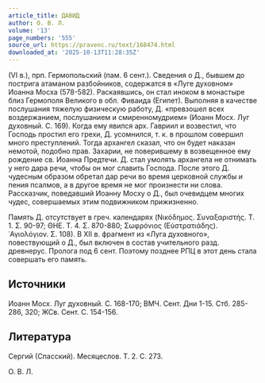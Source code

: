 ```yaml
---
article_title: ДАВИД
author: О. В. Л.
volume: '13'
page_numbers: '555'
source_url: https://pravenc.ru/text/168474.html
downloaded_at: '2025-10-13T11:28:35Z'
---
```


(VI в.), прп. Гермопольский (пам. 6 сент.). Сведения о Д., бывшем до пострига атаманом разбойников, содержатся в «Луге духовном» Иоанна Мосха (578-582). Раскаявшись, он стал иноком в монастыре близ Гермополя Великого в обл. Фиваида (Египет). Выполняя в качестве послушания тяжелую физическую работу, Д. «превзошел всех воздержанием, послушанием и смиренномудрием» (Иоанн Мосх. Луг духовный. С. 169). Когда ему явился арх. Гавриил и возвестил, что Господь простил его грехи, Д. усомнился, т. к. в прошлом совершил много преступлений. Тогда архангел сказал, что он будет наказан немотой, подобно прав. Захарии, не поверившему в возвещенное ему рождение св. Иоанна Предтечи. Д. стал умолять архангела не отнимать у него дара речи, чтобы он мог славить Господа. После этого Д. чудесным образом обретал дар речи во время церковной службы и пения псалмов, а в другое время не мог произнести ни слова. Рассказчик, поведавший Иоанну Мосху о Д., был очевидцем многих чудес, совершаемых этим подвижником прижизненно.

Память Д. отсутствует в греч. календарях (Νικόδημος. Συναξαριστής. Τ. 1. Σ. 90-97; ΘΗΕ. T. 4. Σ. 870-880; Σωφρόνιος (Εὐστρατιάδης). ῾Αγιολόγιον. Σ. 108). В XII в. фрагмент из «Луга духовного», повествующий о Д., был включен в состав учительного разд. древнерус. Пролога под 6 сент. Поэтому позднее РПЦ в этот день стала совершать его память.

## Источники

Иоанн Мосх. Луг духовный. С. 168-170; ВМЧ. Сент. Дни 1-15. Стб. 285-286, 320; ЖСв. Сент. С. 154-156.

## Литература

Сергий (Спасский). Месяцеслов. Т. 2. С. 273.

О. В. Л.
